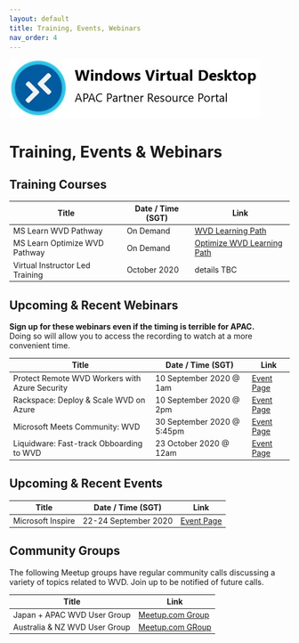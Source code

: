 ```yaml
---
layout: default
title: Training, Events, Webinars
nav_order: 4
---
```


![WVD APAC](/images/wvdlogo.jpg "Windows Virtual Desktop")  
# Training, Events & Webinars

## Training Courses

| Title                                | Date / Time (SGT)         | Link                                                     |
| ------------------------------------ | ------------------------- |--------------------------------------------------------- |
| MS Learn WVD Pathway   | On Demand | [WVD Learning Path](https://docs.microsoft.com/en-us/learn/paths/m365-wvd/)                |  
| MS Learn Optimize WVD Pathway | On Demand | [Optimize WVD Learning Path](https://docs.microsoft.com/en-us/learn/modules/m365-optimize-wvd/) |
| Virtual Instructor Led Training | October 2020 | details TBC |  

## Upcoming & Recent Webinars
**Sign up for these webinars even if the timing is terrible for APAC.**  
Doing so will allow you to access the recording to watch at a more convenient time.

| Title                                | Date / Time (SGT)         | Link                                                     |
| ------------------------------------ | ------------------------- |--------------------------------------------------------- |
| Protect Remote WVD Workers with Azure Security | 10 September 2020 @ 1am | [Event Page](https://info.microsoft.com/ww-landing-azure-webinar-series-protect-remote-workers-with-azure-network-security-solutions.html) |
| Rackspace: Deploy & Scale WVD on Azure | 10 September 2020 @ 2pm | [Event Page](https://www.brighttalk.com/webcast/17680/434611) | 
| Microsoft Meets Community: WVD   | 30 September 2020 @ 5:45pm | [Event Page](https://aka.ms/wvdevent2020)                |  
| Liquidware: Fast-track Obboarding to WVD |  23 October 2020 @  12am  | [Event Page](https://info.liquidware.com/102220-Microsoft-WVD-Webinar_Registration-Page.html) |

## Upcoming & Recent Events

| Title                                | Date / Time (SGT)         | Link                                                     |
| ------------------------------------ | ------------------------- |--------------------------------------------------------- |
| Microsoft Inspire   | 22-24 September 2020 | [Event Page](https://www.microsoft.com/en-us/ignite)                |  


## Community Groups
The following Meetup groups have regular community calls discussing a variety of topics related to WVD. Join up to be notified of future calls.  

| Title                                |  Link                                                     |
| ------------------------------------ | --------------------------------------------------------- |
| Japan + APAC WVD User Group   |  [Meetup.com Group](https://www.meetup.com/Japan-Asia-Pacific-Windows-Virtual-Desktop-User-Group/)  |  
| Australia & NZ WVD User Group | [Meetup.com GRoup](https://www.meetup.com/Australia-New-Zealand-Windows-Virtual-Desktop-User-Group/) |
